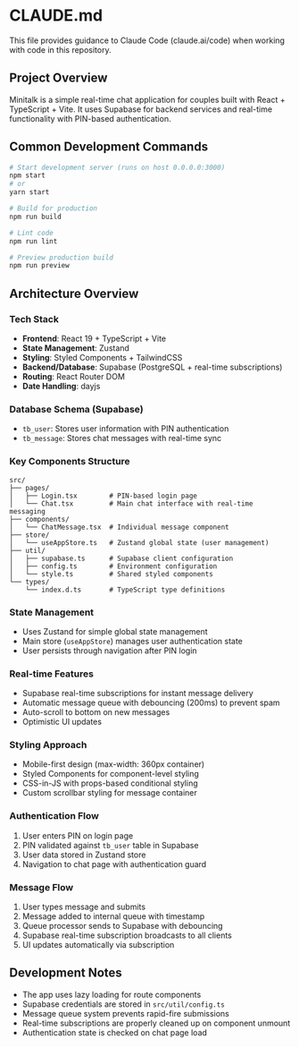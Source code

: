 # CLAUDE.md

This file provides guidance to Claude Code (claude.ai/code) when working with code in this repository.

## Project Overview

Minitalk is a simple real-time chat application for couples built with React + TypeScript + Vite. It uses Supabase for backend services and real-time functionality with PIN-based authentication.

## Common Development Commands

```bash
# Start development server (runs on host 0.0.0.0:3000)
npm start
# or 
yarn start

# Build for production
npm run build

# Lint code
npm run lint

# Preview production build
npm run preview
```

## Architecture Overview

### Tech Stack
- **Frontend**: React 19 + TypeScript + Vite
- **State Management**: Zustand
- **Styling**: Styled Components + TailwindCSS
- **Backend/Database**: Supabase (PostgreSQL + real-time subscriptions)
- **Routing**: React Router DOM
- **Date Handling**: dayjs

### Database Schema (Supabase)
- `tb_user`: Stores user information with PIN authentication
- `tb_message`: Stores chat messages with real-time sync

### Key Components Structure

```
src/
├── pages/
│   ├── Login.tsx        # PIN-based login page
│   └── Chat.tsx         # Main chat interface with real-time messaging
├── components/
│   └── ChatMessage.tsx  # Individual message component
├── store/
│   └── useAppStore.ts   # Zustand global state (user management)
├── util/
│   ├── supabase.ts      # Supabase client configuration
│   ├── config.ts        # Environment configuration
│   └── style.ts         # Shared styled components
└── types/
    └── index.d.ts       # TypeScript type definitions
```

### State Management
- Uses Zustand for simple global state management
- Main store (`useAppStore`) manages user authentication state
- User persists through navigation after PIN login

### Real-time Features
- Supabase real-time subscriptions for instant message delivery
- Automatic message queue with debouncing (200ms) to prevent spam
- Auto-scroll to bottom on new messages
- Optimistic UI updates

### Styling Approach
- Mobile-first design (max-width: 360px container)
- Styled Components for component-level styling
- CSS-in-JS with props-based conditional styling
- Custom scrollbar styling for message container

### Authentication Flow
1. User enters PIN on login page
2. PIN validated against `tb_user` table in Supabase
3. User data stored in Zustand store
4. Navigation to chat page with authentication guard

### Message Flow
1. User types message and submits
2. Message added to internal queue with timestamp
3. Queue processor sends to Supabase with debouncing
4. Supabase real-time subscription broadcasts to all clients
5. UI updates automatically via subscription

## Development Notes

- The app uses lazy loading for route components
- Supabase credentials are stored in `src/util/config.ts`
- Message queue system prevents rapid-fire submissions
- Real-time subscriptions are properly cleaned up on component unmount
- Authentication state is checked on chat page load